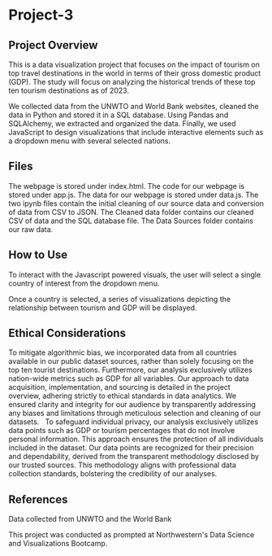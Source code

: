 # Project-3
## Project Overview
This is a data visualization project that focuses on the impact of tourism on top travel destinations in the world in terms of their gross domestic product (GDP). The study will focus on analyzing the historical trends of these top ten tourism destinations as of 2023.

We collected data from the UNWTO and World Bank websites, cleaned the data in Python and stored it in a SQL database. Using Pandas and SQLAlchemy, we extracted and organized the data. Finally, we used JavaScript to design visualizations that include interactive elements such as a dropdown menu with several selected nations.

## Files
The webpage is stored under index.html.
The code for our webpage is stored under app.js.
The data for our webpage is stored under data.js.
The two ipynb files contain the initial cleaning of our source data and conversion of data from CSV to JSON.
The Cleaned data folder contains our cleaned CSV of data and the SQL database file.
The Data Sources folder contains our raw data.

## How to Use
To interact with the Javascript powered visuals, the user will select a single country of interest from the dropdown menu.

Once a country is selected, a series of visualizations depicting the relationship between tourism and GDP will be displayed.

## Ethical Considerations
To mitigate algorithmic bias, we incorporated data from all countries available in our public dataset sources, rather than solely focusing on the top ten tourist destinations. Furthermore, our analysis exclusively utilizes nation-wide metrics such as GDP for all variables. Our approach to data acquisition, implementation, and sourcing is detailed in the project overview, adhering strictly to ethical standards in data analytics. We ensured clarity and integrity for our audience by transparently addressing any biases and limitations through meticulous selection and cleaning of our datasets.
 
To safeguard individual privacy, our analysis exclusively utilizes data points such as GDP or tourism percentages that do not involve personal information. This approach ensures the protection of all individuals included in the dataset. Our data points are recognized for their precision and dependability, derived from the transparent methodology disclosed by our trusted sources. This methodology aligns with professional data collection standards, bolstering the credibility of our analyses. 

## References
Data collected from UNWTO and the World Bank

This project was conducted as prompted at Northwestern's Data Science and Visualizations Bootcamp.
